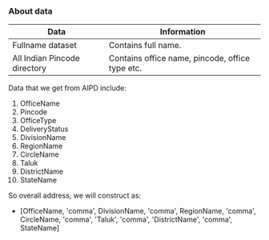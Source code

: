 ### About data


| Data                         | Information                                     |
|------------------------------|-------------------------------------------------|
| Fullname dataset             | Contains full name.                             |
| All Indian Pincode directory | Contains office name, pincode, office type etc. |

Data that we get from AIPD include:
1. OfficeName
2. Pincode
3. OfficeType
4. DeliveryStatus
5. DivisionName
6. RegionName
7. CircleName
8. Taluk
9. DistrictName
10. StateName

So overall address, we will construct as:
* [OfficeName, 'comma', DivisionName, 'comma', RegionName, 'comma', CircleName, 'comma', 'Taluk', 'comma', 'DistrictName', 'comma', StateName]